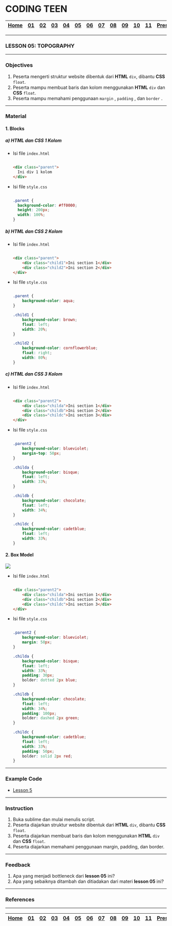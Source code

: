 # CODING TEEN

| [Home][0] | [01][1] | [02][2] | [03][3] | [04][4] | [05][5] | [06][6] | [07][7] | [08][8] | [09][9] | [10][10] | [11][11] | [Presentation][12] |
|:---------:|:-------:|:-------:|:-------:|:-------:|:-------:|:-------:|:-------:|:-------:|:-------:|:--------:|:--------:|:------------------:|

---

### LESSON 05: TOPOGRAPHY

---

### Objectives
1. Peserta mengerti struktur website dibentuk dari **HTML** `div`, dibantu **CSS** `float`.
2. Peserta mampu membuat baris dan kolom menggunakan **HTML** `div` dan **CSS** `float`.
2. Peserta mampu memahami penggunaan `margin` , `padding` , dan `border` .

---

### Material
#### 1. Blocks

##### a) HTML dan CSS 1 Kolom

* Isi file `index.html`

  ```html

  <div class="parent">
    Ini div 1 kolom
  </div>

  ```

* Isi file `style.css`

  ```css

  .parent {
    background-color: #ff0000;
    height: 200px;
    width: 100%;
  }

  ```

##### b) HTML dan CSS 2 Kolom

* Isi file `index.html`

  ```html

  <div class="parent">
      <div class="child1">Ini section 1</div>
      <div class="child2">Ini section 2</div>
  </div>

  ```

* Isi file `style.css`

  ```css

  .parent {
      background-color: aqua;
  }

  .child1 {
      background-color: brown;
      float: left;
      width: 20%;
  }

  .child2 {
      background-color: cornflowerblue;
      float: right;
      width: 80%;
  }

  ```

##### c) HTML dan CSS 3 Kolom

* Isi file `index.html`

  ```html

  <div class="parent2">
      <div class="childa">Ini section 1</div>
      <div class="childb">Ini section 2</div>
      <div class="childc">Ini section 3</div>
  </div>

  ```

* Isi file `style.css`

  ```css

  .parent2 {
      background-color: blueviolet;
      margin-top: 50px;
  }

  .childa {
      background-color: bisque;
      float: left;
      width: 33%;
  }

  .childb {
      background-color: chocolate;
      float: left;
      width: 34%;
  }

  .childc {
      background-color: cadetblue;
      float: left;
      width: 33%;
  }

  ```

#### 2. Box Model

<img src="https://stuyhsdesign.files.wordpress.com/2015/10/box-model.png">

* Isi file `index.html`

  ```html

  <div class="parent2">
      <div class="childa">Ini section 1</div>
      <div class="childb">Ini section 2</div>
      <div class="childc">Ini section 3</div>
  </div>

  ```

* Isi file `style.css`

  ```css

  .parent2 {
      background-color: blueviolet;
      margin: 50px;
  }

  .childa {
      background-color: bisque;
      float: left;
      width: 33%;
      padding: 30px;
      bolder: dotted 2px blue;
  }

  .childb {
      background-color: chocolate;
      float: left;
      width: 34%;
      padding: 100px;
      bolder: dashed 2px green;
  }

  .childc {
      background-color: cadetblue;
      float: left;
      width: 33%;
      padding: 50px;
      bolder: solid 2px red;
  }

  ```

---

### Example Code
* [Lesson 5](https://github.com/kollaeducation/coding-teen-example-code/tree/master/day-05)

---

### Instruction
1. Buka sublime dan mulai menulis script.
1. Peserta diajarkan struktur website dibentuk dari **HTML** `div`, dibantu **CSS** `float`.
2. Peserta diajarkan membuat baris dan kolom menggunakan **HTML** `div` dan **CSS** `float`.
2. Peserta diajarkan memahami penggunaan margin, padding, dan border.

---

### Feedback
1. Apa yang menjadi bottleneck dari **lesson 05** ini?
2. Apa yang sebaiknya ditambah dan ditiadakan dari materi **lesson 05** ini?

---

### References


---

| [Home][0] | [01][1] | [02][2] | [03][3] | [04][4] | [05][5] | [06][6] | [07][7] | [08][8] | [09][9] | [10][10] | [11][11] | [Presentation][12] |
|:---------:|:-------:|:-------:|:-------:|:-------:|:-------:|:-------:|:-------:|:-------:|:-------:|:--------:|:--------:|:------------------:|

[0]: README.md "Home"
[1]: lesson-01.md "Web Technology"
[2]: lesson-02.md "HTML & CSS"
[3]: lesson-03.md "Typography"
[4]: lesson-04.md "Form & Embed"
[5]: lesson-05.md "Topography"
[6]: lesson-06.md "Topography Advanced"
[7]: lesson-07.md "Framework"
[8]: lesson-08.md "Framework Advanced"
[9]: lesson-09.md "Personal Project"
[10]: lesson-10.md "Personal Project Consultation"
[11]: lesson-11.md "Domain, Hosting dan Github Pages"
[12]: lesson-12.md "Presentation"

